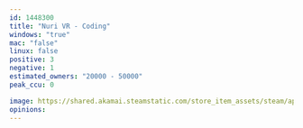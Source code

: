 ```yaml
---
id: 1448300
title: "Nuri VR - Coding"
windows: "true"
mac: "false"
linux: false
positive: 3
negative: 1
estimated_owners: "20000 - 50000"
peak_ccu: 0

image: https://shared.akamai.steamstatic.com/store_item_assets/steam/apps/1448300/header.jpg?t=1604275804
opinions:
---
```

